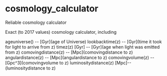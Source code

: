 # cosmology_calculator
Reliable cosmology calculator

Exact (to 2017 values) cosmology calculator, including

ageuniverse() -- [Gyr](age of Universe)
lookbacktime(z) -- [Gyr](time it took for light to arrive from z)
timez(z) [Gyr] -- [Gyr](age when light was emitted from z)
comovingdistance(z) -- [Mpc](comovingdistance to z)
angulardistance(z) -- [Mpc](angulardistance to z)
comovingvolume(z) -- [Gpc^3](comovingvolume to z)
luminositydistance(z) [Mpc]-- (luminositydistance to z)
